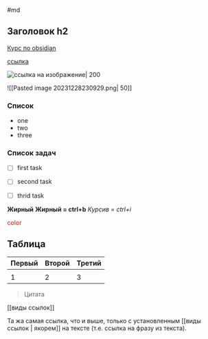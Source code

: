 #md
## Заголовок h2
[Курс по obsidian](https://www.youtube.com/playlist?list=PLeDR6lYFEHWEUxwSA8OplPLvk50DCVraH)

[ссылка](https://jut.su/jujutsu-kaisen/season-2/episode-22.html)

![ссылка на изображение| 200](https://avatars.mds.yandex.net/i?id=8fb87dffd99cc9392afd9a4c2641acc5704d2a53-8972446-images-thumbs&n=13)

![[Pasted image 20231228230929.png| 50]]

### Список
- one
- two
- three

### Список задач
- [ ] first task
- [ ] second task
- [ ] thrid task


<b>Жирный</b>
**Жирный = ctrl+b**
*Курсив = ctrl+i*

<font style ="color:red">color</font>

## Таблица
|Первый|Второй|Третий|
|-|--|-|
||||
|1|2|3|

>Цитата

[[виды ссылок]]

Та жа самая ссылка, что и выше, только с установленным [[виды ссылок | якорем]] на тексте (т.е. ссылка на фразу из текста).


